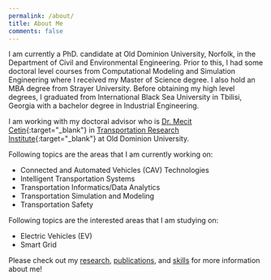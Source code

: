```yaml
---
permalink: /about/
title: About Me
comments: false
---
```


I am currently a PhD. candidate at Old Dominion University, Norfolk, in the Department of Civil and Environmental Engineering. Prior to this, I had some doctoral level courses from Computational Modeling and Simulation Engineering where I received my Master of Science degree. I also hold an MBA degree from Strayer University. Before obtaining my high level degrees, I graduated from International Black Sea University in Tbilisi, Georgia with a bachelor degree in Industrial Engineering.

I am working with my doctoral advisor who is [Dr. Mecit Cetin](http://www.tri-odu.org/meet-the-director.html){:target="_blank"} in [Transportation Research Institute](http://www.tri-odu.org){:target="_blank"} at Old Dominion University.

Following topics are the areas that I am currently working on:

   * Connected and Automated Vehicles (CAV) Technologies
   * Intelligent Transportation Systems
   * Transportation Informatics/Data Analytics
   * Transportation Simulation and Modeling
   * Transportation Safety

Following topics are the interested areas that I am studying on:

   * Electric Vehicles (EV)
   * Smart Grid

Please check out my [research](http://olcaysahin.com/research/), [publications](http://olcaysahin.com/publications/), and [skills](http://olcaysahin.com/mytoolset/) for more information about me!
